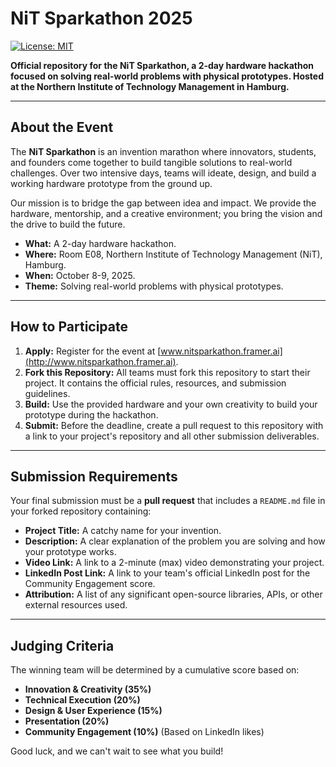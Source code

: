# NiT Sparkathon 2025

[![License: MIT](https://img.shields.io/badge/License-MIT-blue.svg)](https://opensource.org/licenses/MIT)

**Official repository for the NiT Sparkathon, a 2-day hardware hackathon focused on solving real-world problems with physical prototypes. Hosted at the Northern Institute of Technology Management in Hamburg.**

---

## About the Event

The **NiT Sparkathon** is an invention marathon where innovators, students, and founders come together to build tangible solutions to real-world challenges. Over two intensive days, teams will ideate, design, and build a working hardware prototype from the ground up.

Our mission is to bridge the gap between idea and impact. We provide the hardware, mentorship, and a creative environment; you bring the vision and the drive to build the future.

* **What:** A 2-day hardware hackathon.
* **Where:** Room E08, Northern Institute of Technology Management (NiT), Hamburg.
* **When:** October 8-9, 2025.
* **Theme:** Solving real-world problems with physical prototypes.

---

## How to Participate

1.  **Apply:** Register for the event at [www.nitsparkathon.framer.ai](http://www.nitsparkathon.framer.ai).
2.  **Fork this Repository:** All teams must fork this repository to start their project. It contains the official rules, resources, and submission guidelines.
3.  **Build:** Use the provided hardware and your own creativity to build your prototype during the hackathon.
4.  **Submit:** Before the deadline, create a pull request to this repository with a link to your project's repository and all other submission deliverables.

---

## Submission Requirements

Your final submission must be a **pull request** that includes a `README.md` file in your forked repository containing:

* **Project Title:** A catchy name for your invention.
* **Description:** A clear explanation of the problem you are solving and how your prototype works.
* **Video Link:** A link to a 2-minute (max) video demonstrating your project.
* **LinkedIn Post Link:** A link to your team's official LinkedIn post for the Community Engagement score.
* **Attribution:** A list of any significant open-source libraries, APIs, or other external resources used.

---

## Judging Criteria

The winning team will be determined by a cumulative score based on:

* **Innovation & Creativity (35%)**
* **Technical Execution (20%)**
* **Design & User Experience (15%)**
* **Presentation (20%)**
* **Community Engagement (10%)** (Based on LinkedIn likes)

Good luck, and we can't wait to see what you build!
